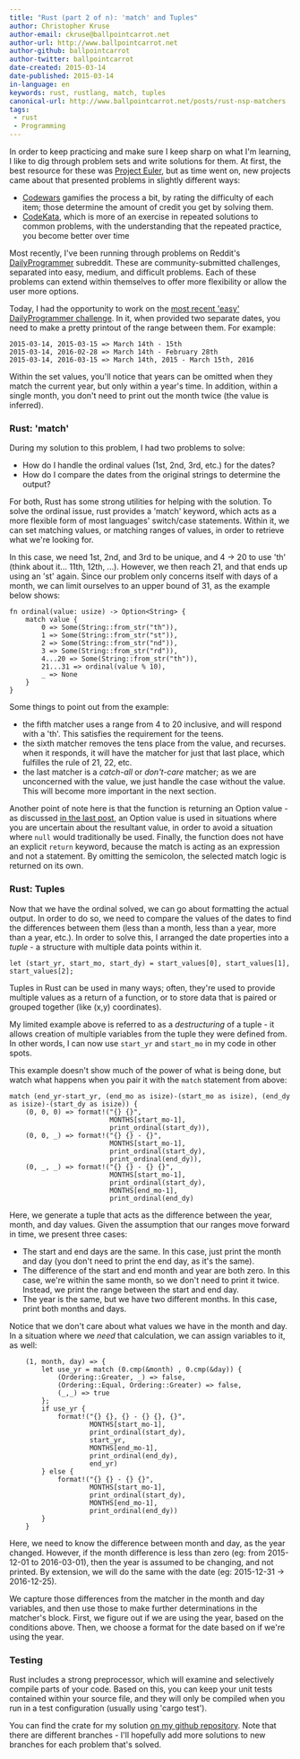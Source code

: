 ```yaml
---
title: "Rust (part 2 of n): 'match' and Tuples"
author: Christopher Kruse
author-email: ckruse@ballpointcarrot.net
author-url: http://www.ballpointcarrot.net
author-github: ballpointcarrot
author-twitter: ballpointcarrot
date-created: 2015-03-14
date-published: 2015-03-14
in-language: en
keywords: rust, rustlang, match, tuples
canonical-url: http://www.ballpointcarrot.net/posts/rust-nsp-matchers
tags:
 - rust
 - Programming
---
```

In order to keep practicing and make sure I keep sharp on what I'm learning, I like to dig through problem sets and write solutions for them. At first, the best resource for these was [Project Euler](https://projecteuler.net), but as time went on, new projects came about that presented problems in slightly different ways:

* [Codewars](http://codewars.com) gamifies the process a bit, by rating the difficulty of each item; those determine the amount of credit you get by solving them.
* [CodeKata](http://codekata.com), which is more of an exercise in repeated solutions to common problems, with the understanding that the repeated practice, you become better over time

Most recently, I've been running through problems on Reddit's [DailyProgrammer](http://reddit.com/r/dailyprogrammer) subreddit. These are community-submitted challenges, separated into easy, medium, and difficult problems. Each of these problems can extend within themselves to offer more flexibility or allow the user more options.

Today, I had the opportunity to work on the [most recent 'easy' DailyProgrammer challenge](http://www.reddit.com/r/dailyprogrammer/comments/2ygsxs/20150309_challenge_205_easy_friendly_date_ranges/). In it, when provided two separate dates, you need to make a pretty printout of the range between them. For example:
```lang-plaintext
2015-03-14, 2015-03-15 => March 14th - 15th
2015-03-14, 2016-02-28 => March 14th - February 28th
2015-03-14, 2016-03-15 => March 14th, 2015 - March 15th, 2016
```
Within the set values, you'll notice that years can be omitted when they match the current year, but only within a year's time. In addition, within a single month, you don't need to print out the month twice (the value is inferred).

### Rust: 'match'

During my solution to this problem, I had two problems to solve:

* How do I handle the ordinal values (1st, 2nd, 3rd, etc.) for the dates?
* How do I compare the dates from the original strings to determine the output?

For both, Rust has some strong utilities for helping with the solution. To solve the ordinal issue, rust provides a 'match' keyword, which acts as a more flexible form of most languages' switch/case statements. Within it, we can set matching values, or matching ranges of values, in order to retrieve what we're looking for.

In this case, we need 1st, 2nd, and 3rd to be unique, and 4 -> 20 to use 'th' (think about it... 11th, 12th, ...). However, we then reach 21, and that ends up using an 'st' again. Since our problem only concerns itself with days of a month, we can limit ourselves to an upper bound of 31, as the example below shows:

```lang-rust
fn ordinal(value: usize) -> Option<String> {
    match value {
        0 => Some(String::from_str("th")),
        1 => Some(String::from_str("st")),
        2 => Some(String::from_str("nd")),
        3 => Some(String::from_str("rd")),
        4...20 => Some(String::from_str("th")),
        21...31 => ordinal(value % 10),
        _ => None
    }
}
```

Some things to point out from the example:

* the fifth matcher uses a range from 4 to 20 inclusive, and will respond with a 'th'. This satisfies the requirement for the teens.
* the sixth matcher removes the tens place from the value, and recurses. when it responds, it will have the matcher for just that last place, which fulfilles the rule of 21, 22, etc.
* the last matcher is a *catch-all* or *don't-care* matcher; as we are unconcerned with the value, we just handle the case without the value. This will become more important in the next section.

Another point of note here is that the function is returning an Option value - as discussed [in the last post](/posts/rust-non-systems-programmer), an Option value is used in situations where you are uncertain about the resultant value, in order to avoid a situation where `null` would traditionally be used. Finally, the function does not have an explicit `return` keyword, because the match is acting as an expression and not a statement. By omitting the semicolon, the selected match logic is returned on its own.

### Rust: Tuples

Now that we have the ordinal solved, we can go about formatting the actual output. In order to do so, we need to compare the values of the dates to find the differences between them (less than a month, less than a year, more than a year, etc.). In order to solve this, I arranged the date properties into a *tuple* - a structure with multiple data points within it.

```lang-rust
let (start_yr, start_mo, start_dy) = start_values[0], start_values[1], start_values[2];
```

Tuples in Rust can be used in many ways; often, they're used to provide multiple values as a return of a function, or to store data that is paired or grouped together (like (x,y) coordinates).

My limited example above is referred to as a *destructuring* of a tuple - it allows creation of multiple variables from the tuple they were defined from. In other words, I can now use `start_yr` and `start_mo` in my code in other spots.

This example doesn't show much of the power of what is being done, but watch what happens when you pair it with the `match` statement from above:

```lang-rust
match (end_yr-start_yr, (end_mo as isize)-(start_mo as isize), (end_dy as isize)-(start_dy as isize)) {
    (0, 0, 0) => format!("{} {}",
                         MONTHS[start_mo-1],
                         print_ordinal(start_dy)),
    (0, 0, _) => format!("{} {} - {}",
                         MONTHS[start_mo-1],
                         print_ordinal(start_dy),
                         print_ordinal(end_dy)),
    (0, _, _) => format!("{} {} - {} {}",
                         MONTHS[start_mo-1],
                         print_ordinal(start_dy),
                         MONTHS[end_mo-1],
                         print_ordinal(end_dy)
```

Here, we generate a tuple that acts as the difference between the year, month, and day values. Given the assumption that our ranges move forward in time, we present three cases:

* The start and end days are the same. In this case, just print the month and day (you don't need to print the end day, as it's the same).
* The difference of the start and end month and year are both zero. In this case, we're within the same month, so we don't need to print it twice. Instead, we print the range between the start and end day.
* The year is the same, but we have two different months. In this case, print both months and days.

Notice that we don't care about what values we have in the month and day. In a situation where we *need* that calculation, we can assign variables to it, as well:

```lang-rust
    (1, month, day) => {
        let use_yr = match (0.cmp(&month) , 0.cmp(&day)) {
            (Ordering::Greater, _) => false,
            (Ordering::Equal, Ordering::Greater) => false,
            (_,_) => true
        };
        if use_yr {
            format!("{} {}, {} - {} {}, {}",
                    MONTHS[start_mo-1],
                    print_ordinal(start_dy),
                    start_yr,
                    MONTHS[end_mo-1],
                    print_ordinal(end_dy),
                    end_yr)
        } else {
            format!("{} {} - {} {}",
                    MONTHS[start_mo-1],
                    print_ordinal(start_dy),
                    MONTHS[end_mo-1],
                    print_ordinal(end_dy))
        }
    }
```

Here, we need to know the difference between month and day, as the year changed. However, if the month difference is less than zero (eg: from 2015-12-01 to 2016-03-01), then the year is assumed to be changing, and not printed. By extension, we will do the same with the date (eg: 2015-12-31 -> 2016-12-25).

We capture those differences from the matcher in the month and day variables, and then use those to make further determinations in the matcher's block. First, we figure out if we are using the year, based on the conditions above. Then, we choose a format for the date based on if we're using the year.

### Testing

Rust includes a strong preprocessor, which will examine and selectively compile parts of your code. Based on this, you can keep your unit tests contained within your source file, and they will only be compiled when you run in a test configuration (usually using 'cargo test').

You can find the crate for my solution [on my github repository](https://github.com/ballpointcarrot/rust-dailyprogrammer/tree/205). Note that there are different branches - I'll hopefully add more solutions to new branches for each problem that's solved.
